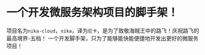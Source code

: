 # 一个开发微服务架构项目的脚手架！
项目名为`nika-cloud`，`nika`，译为`尼卡`，是为了致敬海贼王中的路飞！庆祝路飞的最高境界-五档！
一个开发脚手架，只为了能够能快能便捷地开发出更好的微服务项目！
